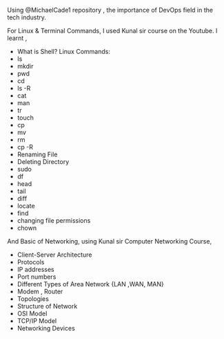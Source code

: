 Using @MichaelCade1 repository , the importance of DevOps field in the tech industry.

For Linux & Terminal Commands, I used Kunal sir course on the Youtube.
I learnt ,
- What is Shell?
Linux Commands:
- ls
- mkdir
- pwd
- cd
- ls -R
- cat
- man
- tr
- touch
- cp
- mv
- rm
- cp -R
- Renaming File
- Deleting Directory
- sudo
- df
- head
- tail
- diff
- locate
- find
- changing file permissions
- chown


And Basic of Networking,
using Kunal sir Computer Networking Course,
- Client-Server Architecture
- Protocols
- IP addresses
- Port numbers
- Different Types of Area Network {LAN ,WAN, MAN}
- Modem , Router
- Topologies
- Structure of Network
- OSI Model
- TCP/IP Model
- Networking Devices
